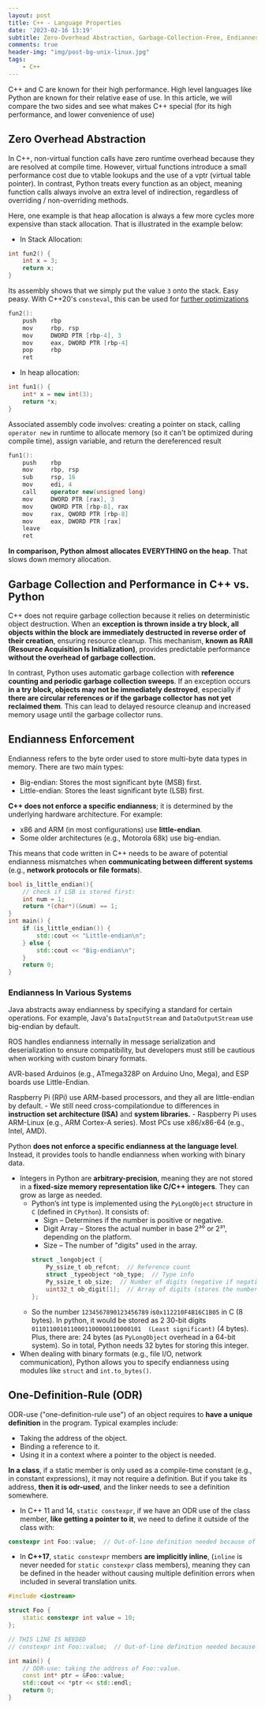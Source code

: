 ```yaml
---
layout: post
title: C++ - Language Properties
date: '2023-02-16 13:19'
subtitle: Zero-Overhead Abstraction, Garbage-Collection-Free, Endianness Handling, One-Definition-Rule (ODR)
comments: true
header-img: "img/post-bg-unix-linux.jpg"
tags:
    - C++
---
```


C++ and C are known for their high performance. High level languages like Python are known for their relative ease of use. In this article, we will compare the two sides and see what makes C++ special (for its high performance, and lower convenience of use)

## Zero Overhead Abstraction

In C++, non-virtual function calls have zero runtime overhead because they are resolved at compile time. However, virtual functions introduce a small performance cost due to vtable lookups and the use of a vptr (virtual table pointer). In contrast, Python treats every function as an object, meaning function calls always involve an extra level of indirection, regardless of overriding / non-overriding methods. 

Here, one example is that heap allocation is always a few more cycles more expensive than stack allocation. That is illustrated in the example below:

- In Stack Allocation:

```cpp
int fun2() {
    int x = 3;
    return x;
}
```
Its assembly shows that we simply put the value `3` onto the stack. Easy peasy. With C++20's `consteval`, this can be used for [further optimizations](https://ricojia.github.io/2023/02/01/cpp-constness/)

```cpp
fun2():
    push    rbp
    mov     rbp, rsp
    mov     DWORD PTR [rbp-4], 3
    mov     eax, DWORD PTR [rbp-4]
    pop     rbp
    ret
```

- In heap allocation:

```cpp
int fun1() {
    int* x = new int(3);
    return *x;
}
```

Associated assembly code involves: creating a pointer on stack, calling `operator new` in runtime to allocate memory (so it can't be optimized during compile time), assign variable, and return the dereferenced result

```cpp
fun1():
    push    rbp
    mov     rbp, rsp
    sub     rsp, 16
    mov     edi, 4
    call    operator new(unsigned long)
    mov     DWORD PTR [rax], 3
    mov     QWORD PTR [rbp-8], rax
    mov     rax, QWORD PTR [rbp-8]
    mov     eax, DWORD PTR [rax]
    leave
    ret
```

**In comparison, Python almost allocates EVERYTHING on the heap**. That slows down memory allocation.


## Garbage Collection and Performance in C++ vs. Python

C++ does not require garbage collection because it relies on deterministic object destruction. When an **exception is thrown inside a try block, all objects within the block are immediately destructed in reverse order of their creation**, ensuring resource cleanup. This mechanism, **known as RAII (Resource Acquisition Is Initialization)**, provides predictable performance **without the overhead of garbage collection.**

In contrast, Python uses automatic garbage collection with **reference counting and periodic garbage collection sweeps**. If an exception occurs **in a try block, objects may not be immediately destroyed**, especially if **there are circular references or if the garbage collector has not yet reclaimed them**. This can lead to delayed resource cleanup and increased memory usage until the garbage collector runs.

## Endianness Enforcement

Endianness refers to the byte order used to store multi-byte data types in memory. There are two main types:

- Big-endian: Stores the most significant byte (MSB) first.
- Little-endian: Stores the least significant byte (LSB) first.

**C++ does not enforce a specific endianness**; it is determined by the underlying hardware architecture. For example:

- x86 and ARM (in most configurations) use **little-endian**.
- Some older architectures (e.g., Motorola 68k) use big-endian.

This means that code written in C++ needs to be aware of potential endianness mismatches when **communicating between different systems** (e.g., **network protocols or file formats**).

```cpp
bool is_little_endian(){
    // check if LSB is stored first:
    int num = 1;
    return *(char*)(&num) == 1;
}
int main() {
    if (is_little_endian()) {
        std::cout << "Little-endian\n";
    } else {
        std::cout << "Big-endian\n";
    }
    return 0;
}
```

### Endianness In Various Systems

Java abstracts away endianness by specifying a standard for certain operations. For example, Java's `DataInputStream` and `DataOutputStream` use big-endian by default. 

ROS handles endianness internally in message serialization and deserialization to ensure compatibility, but developers must still be cautious when working with custom binary formats.

AVR-based Arduinos (e.g., ATmega328P on Arduino Uno, Mega), and ESP boards use Little-Endian.

Raspberry Pi (RPi) use ARM-based processors, and they all are little-endian by default. 
    - We still need cross-compilationdue to differences in **instruction set architecture (ISA)** and **system libraries.**
    - Raspberry Pi uses ARM-Linux (e.g., ARM Cortex-A series). Most PCs use x86/x86-64 (e.g., Intel, AMD).

Python **does not enforce a specific endianness at the language level**. Instead, it provides tools to handle endianness when working with binary data.

- Integers in Python are **arbitrary-precision**, meaning they are not stored in a **fixed-size memory representation like C/C++ integers**. They can grow as large as needed.
    - Python’s int type is implemented using the `PyLongObject` structure in `C` (defined in `CPython`). It consists of:
        - Sign – Determines if the number is positive or negative.
        - Digit Array – Stores the actual number in base 2³⁰ or 2³¹, depending on the platform.
        - Size – The number of "digits" used in the array.
        ```c
        struct _longobject {
            Py_ssize_t ob_refcnt;  // Reference count
            struct _typeobject *ob_type;  // Type info
            Py_ssize_t ob_size;  // Number of digits (negative if negative number)
            uint32_t ob_digit[1];  // Array of digits (stores the number)
        };
        ```
    - So the number `1234567890123456789` is`0x112210F4B16C1B05` in C (8 bytes). In python, it would be stored as 2 30-bit digits `0110110010110001100000110000101  (Least significant)` (4 bytes). Plus, there are: 24 bytes (as `PyLongObject` overhead in a 64-bit system). So in total, Python needs 32 bytes for storing this integer.
- When dealing with binary formats (e.g., file I/O, network communication), Python allows you to specify endianness using modules like `struct` and `int.to_bytes()`.

## One-Definition-Rule (ODR)

ODR-use ("one-definition-rule use") of an object requires  to **have a unique definition** in the program. Typical examples include:

- Taking the address of the object.
- Binding a reference to it.
- Using it in a context where a pointer to the object is needed.

**In a class**, if a static member is only used as a compile-time constant (e.g., in constant expressions), it may not require a definition. But if you take its address, **then it is odr-used**, and the linker needs to see a definition somewhere.


- In C++ 11 and 14, `static constexpr`, if we have an ODR use of the class member, **like getting a pointer to it**, we need to define it outside of the class with:

```cpp
constexpr int Foo::value;  // Out-of-line definition needed because of odr-use.
```

- In **C++17**, `static constexpr` members **are implicitly inline**, (`inline` is never needed for `static constexpr` class members), meaning they can be defined in the header without causing multiple definition errors when included in several translation units.

```cpp
#include <iostream>

struct Foo {
    static constexpr int value = 10;
};

// THIS LINE IS NEEDED
// constexpr int Foo::value;  // Out-of-line definition needed because of odr-use.

int main() {
    // ODR-use: taking the address of Foo::value.
    const int* ptr = &Foo::value;  
    std::cout << *ptr << std::endl;
    return 0;
}
```

